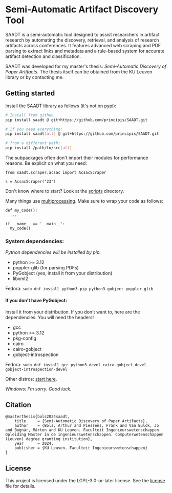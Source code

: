 # Semi-Automatic Artifact Discovery Tool

SAADT is a semi-automatic tool designed to assist researchers in artifact research by automating the discovery,
retrieval, and analysis of research artifacts across conferences. It features advanced web scraping and PDF parsing
to extract links and metadata and a rule-based system for accurate artifact detection and classification.

SAADT was developed for my master's thesis:
_Semi-Automatic Discovery of Paper Artifacts_. The thesis itself can be obtained
from the KU Leuven library or by contacting me.

## Getting started

Install the SAADT library as follows (it's not on pypi):
```bash
# Install from github
pip install saadt @ git+https://github.com/principis/SAADT.git

# If you need everything:
pip install saadt[all] @ git+https://github.com/principis/SAADT.git

# from a different path:
pip install /path/to/src[all]
```

The subpackages often don't import their modules for performance reasons.
Be explicit on what you need:

```python3
from saadt.scraper.acsac import AcsacScraper

s = AcsacScraper("23")
```

Don't know where to start? Look at the [scripts](scripts) directory.

Many things use [multiprocessing](https://docs.python.org/3/library/multiprocessing.html).
Make sure to wrap your code as follows:
```python3
def my_code():
  ...

if __name__ == '__main__':
  my_code()
```

### System dependencies:

_Python dependencies will be installed by pip._

- python >= 3.12
- poppler-glib (for parsing PDFs)
- PyGobject (yes, install it from your distribution)
- libxml2

Fedora: `sudo dnf install python3-pip python3-gobject poppler-glib`

#### If you don't have PyGobject:
Install it from your distribution. If you don't want to, here are the
dependencies. You will need the headers!
- gcc
- python >= 3.12
- pkg-config
- cairo
- cairo-gobject
- gobject-introspection

Fedora: 
`sudo dnf install gcc python3-devel cairo-gobject-devel gobject-introspection-devel`

Other distros: [start here](https://gnome.pages.gitlab.gnome.org/pygobject/getting_started.html).

_Windows: I'm sorry. Good luck._

## Citation
```
@masterthesis{bols2024saadt,
    title     = {Semi-Automatic Discovery of Paper Artifacts},
    author    = {Bols, Arthur and Piessens, Frank and Van Bulck, Jo and Bognár, Márton and KU Leuven. Faculteit Ingenieurswetenschappen. Opleiding Master in de ingenieurswetenschappen. Computerwetenschappen (Leuven) degree granting institution},
    year      = 2024,
    publisher = {KU Leuven. Faculteit Ingenieurswetenschappen}
}
```

## License
This project is licensed under the LGPL-3.0-or-later license. See the [license](LICENSE.txt) file for details.